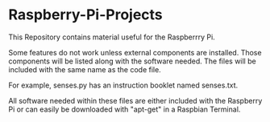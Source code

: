 # Raspberry-Pi-Projects

This Repository contains material useful for the Raspberrry Pi.

Some features do not work unless external components are installed. Those components will be listed along with the software needed. The files will be included with the same name as the code file.

For example, senses.py has an instruction booklet named senses.txt.

All software needed within these files are either included with the Raspberry Pi or can easily be downloaded with "apt-get" in a Raspbian Terminal.
